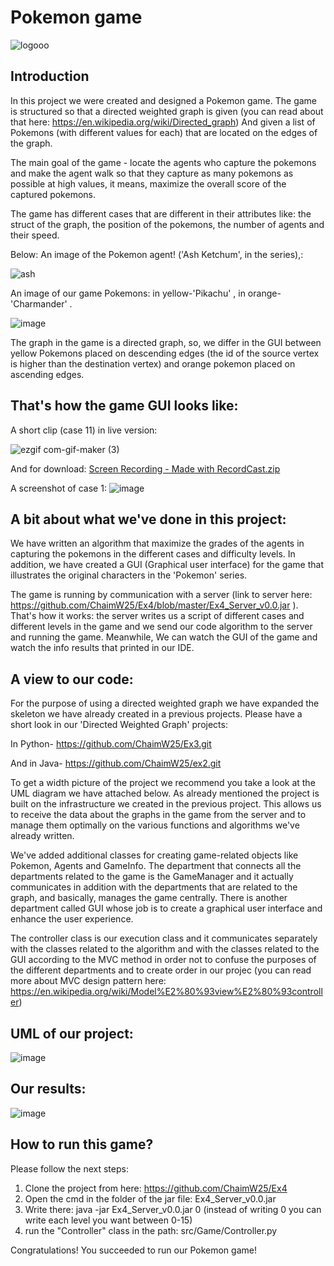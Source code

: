 
# Pokemon game

![logooo](https://user-images.githubusercontent.com/74601548/148529725-cce3981f-d331-4a88-802b-95d1e397a293.png)
## Introduction
In this project we were created and designed a Pokemon game.
The game is structured so that a directed weighted graph is given (you can read about that here: https://en.wikipedia.org/wiki/Directed_graph)
 And given a list of Pokemons (with different values ​​for each) that are located on the edges of the graph. 

The main goal of the game - locate the agents who capture the pokemons and make the agent walk so that they capture as many pokemons as possible at high values, it means, maximize the overall score of the captured pokemons.

The game has different cases that are different in their attributes like: the struct of the graph, the position of the pokemons, the number of agents and their speed.

Below: An image of the Pokemon agent! ('Ash Ketchum', in the series),:

![ash](https://user-images.githubusercontent.com/74601548/148528833-c60c78e7-c361-4fe5-a2c9-608bf6ba4296.png)

An image of our game Pokemons: in yellow-'Pikachu' , in orange-'Charmander' .


![image](https://user-images.githubusercontent.com/74601548/148529412-076466cf-69ee-424a-81c3-e58b69ab3690.png)



The graph in the game is a directed graph, so, we differ in the GUI between yellow Pokemons placed on descending edges (the id of the source vertex is higher than the destination vertex) and orange pokemon placed on ascending edges.

## That's how the game GUI looks like:

A short clip (case 11) in live version:


![ezgif com-gif-maker (3)](https://user-images.githubusercontent.com/74601548/148663364-b99f80aa-a9c5-438b-8bb9-bf441539f66e.gif)

And for download:
[Screen Recording - Made with RecordCast.zip](https://github.com/ChaimW25/Ex4/files/7834136/Screen.Recording.-.Made.with.RecordCast.zip)


A screenshot of case 1:
![image](https://user-images.githubusercontent.com/74601548/148536180-e9859187-47aa-4045-8161-1def0ff25d2f.png)

## A bit about what we've done in this project:

We have written an algorithm that maximize the grades of the agents in capturing the pokemons in the different cases and difficulty levels. In addition, we have created a GUI (Graphical user interface) for the game that illustrates the original characters in the 'Pokemon' series.

The game is running by communication with a server (link to server here: https://github.com/ChaimW25/Ex4/blob/master/Ex4_Server_v0.0.jar ). That's how it works: the server writes us a script of different cases and different levels in the game and we send our code algorithm to the server and running the game. Meanwhile, We can watch the GUI of the game and watch the info results that printed in our IDE.

## A view to our code:
For the purpose of using a directed weighted graph we have expanded the skeleton we have already created in a previous projects. Please have a short look in our 'Directed Weighted Graph' projects:

In Python- https://github.com/ChaimW25/Ex3.git
 
And in Java- https://github.com/ChaimW25/ex2.git

To get a width picture of the project we recommend you take a look at the UML diagram we have attached below.
As already mentioned the project is built on the infrastructure we created in the previous project. This allows us to receive the data about the graphs in the game from the server and to manage them optimally on the various functions and algorithms we've already written.

We've added additional classes for creating game-related objects like Pokemon, Agents and GameInfo.
The department that connects all the departments related to the game is the GameManager and it actually communicates in addition with the departments that are related to the graph, and basically, manages the game centrally. There is another department called GUI whose job is to create a graphical user interface and enhance the user experience.

The controller class is our execution class and it communicates separately with the classes related to the algorithm and with the classes related to the GUI according to the MVC method in order not to confuse the purposes of the different departments and to create order in our projec (you can read more about MVC design pattern here: https://en.wikipedia.org/wiki/Model%E2%80%93view%E2%80%93controller) 

## UML of our project:

![image](https://user-images.githubusercontent.com/74601548/148660010-219af4dd-be48-45a7-9bd3-3248ade8bdcb.png)


## Our results:

![image](https://user-images.githubusercontent.com/74601548/148657201-a9f775b4-3834-42be-a2ff-7819a0e41b0d.png)

## How to run this game?

Please follow the next steps:
1. Clone the project from here: https://github.com/ChaimW25/Ex4
2. Open the cmd in the folder of the jar file: Ex4_Server_v0.0.jar
3. Write there: java -jar Ex4_Server_v0.0.jar 0 (instead of writing 0 you can write each level you want between 0-15)
4. run the "Controller" class in the path: src/Game/Controller.py
 
Congratulations! You succeeded to run our Pokemon game!


